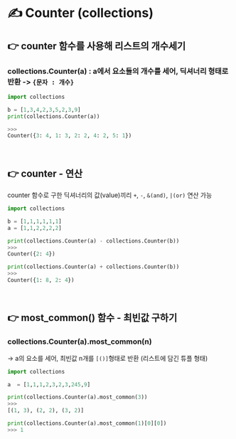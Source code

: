 # ✍️ Counter (collections)
## 👉 counter 함수를 사용해 리스트의 개수세기

### collections.Counter(a) : a에서 요소들의 개수를 세어, 딕셔너리 형태로 반환 ->  ```{문자 : 개수}```


```python
import collections

b = [1,3,4,2,3,5,2,3,9]
print(collections.Counter(a))

>>>
Counter({3: 4, 1: 3, 2: 2, 4: 2, 5: 1})
```

<br/>

## 👉 counter  - 연산
counter 함수로 구한 딕셔너리의 값(value)끼리 ```+```, ```-```, ```&(and)```, ```|(or)``` 연산 가능

```python
import collections

b = [1,1,1,1,1,1]
a = [1,1,2,2,2,2]

print(collections.Counter(a) - collections.Counter(b))
>>>
Counter({2: 4})

print(collections.Counter(a) + collections.Counter(b))
>>>
Counter({1: 8, 2: 4})
```

<br/>

## 👉 most_common() 함수 - 최빈값 구하기
### collections.Counter(a).most_common(n)
-> a의 요소를 세어, 최빈값 n개를 ```[()]```형태로 반환 (리스트에 담긴 튜플 형태)

```python
import collections

a  = [1,1,1,2,3,2,3,245,9]

print(collections.Counter(a).most_common(3))
>>>
[(1, 3), (2, 2), (3, 2)]

print(collections.Counter(a).most_common(1)[0][0])
>>> 1
```
